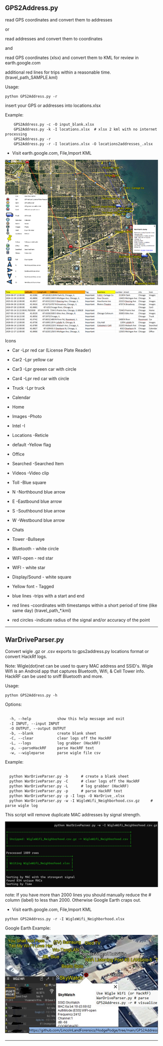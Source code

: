 


## GPS2Address.py
read GPS coordinates and convert them to addresses

or

read addresses and convert them to coordinates

and

read GPS coordinates (xlsx) and convert them to KML for review in earth.google.com

additional red lines for trips within a reasonable time. (travel_path_SAMPLE.kml)

Usage:
```
python GPS2Address.py -r
```
insert your GPS or addresses into locations.xlsx

Example:

```
    GPS2Address.py -c -O input_blank.xlsx
    GPS2Address.py -k -I locations.xlsx  # xlsx 2 kml with no internet processing
    GPS2Address.py -r
    GPS2Address.py -r -I locations.xlsx -O locations2addresses_.xlsx
```    
*   Visit earth.google.com, File,Import KML 

![Case Example](images/GPS.png)


![XLSX Example](images/GPS_xlsx.png)

Icons
*   Car -Lpr red car (License Plate Reader)
*   Car2 -Lpr yellow car
*   Car3 -Lpr greeen car with circle
*   Car4 -Lpr red car with circle
*   Truck -Lpr truck
	
*   Calendar
*   Home
*   Images -Photo
*   Intel -I
*   Locations -Reticle
*   default -Yellow flag
*   Office
*   Searched -Searched Item
*   Videos -Video clip
	
*   Toll -Blue square
*   N -Northbound blue arrow
*   E -Eastbound blue arrow
*   S -Southbound blue arrow
*   W -Westbound blue arrow
	
*   Chats
*   Tower -Bullseye
*   Bluetooth - white circle
*   WIFI-open - red star
*   WIFI - white star
*   Display/Sound - white square


*   Yellow font - Tagged
*   blue lines -trips with a start and end
*	red lines -coordinates with timestamps within a short period of time (like same day) (travel_path_*.kml)
*   red circles -indicate radius of the signal and/or accuracy of the point

---


## WarDriveParser.py

Convert wigle .gz or .csv exports to gps2address.py locations format or convert HackRf logs.

Note: Wigle(dot)net can be used to query MAC address and SSID's. Wigle Wifi is an Android app that captures Bluetooth, Wifi, & Cell Tower info. HackRF can be used to sniff Bluetooth and more.


Usage:
```
python GPS2Address.py -h
```
Options:


```

  -h, --help            show this help message and exit
  -I INPUT, --input INPUT
  -O OUTPUT, --output OUTPUT
  -b, --blank           create blank sheet
  -C, --clear           clear logs off the HackRF
  -L, --logs            log grabber (HackRF)
  -p, --parseHackRF     parse HackRF text
  -w, --wigleparse      parse wigle file csv
```


Example:

```

  python WarDriveParser.py -b      # create a blank sheet
  python WarDriveParser.py -C      # clear logs off the HackRF
  python WarDriveParser.py -L      # log grabber (HackRF)
  python WarDriveParser.py -p      # parse HackRF text
  python WarDriveParser.py -p -I logs -O WarDrive_.xlsx
  python WarDriveParser.py -w -I WigleWifi_Neighborhood.csv.gz     # parse wigle log
```    

This script will remove duplicate MAC addresses by signal strength. 


![Syntax Example](images/WigleWiFI2.jpg)

note: If you have more than 2000 lines you should manually reduce the # column (label) to less than 2000. Otherwise Google Earth craps out.

*   Visit earth.google.com, File,Import KML 

```
python GPS2Address.py -r -I WigleWifi_Neighborhood.xlsx
```

Google Earth Example: 

![Example](images/WigleWiFI.jpg)

---
